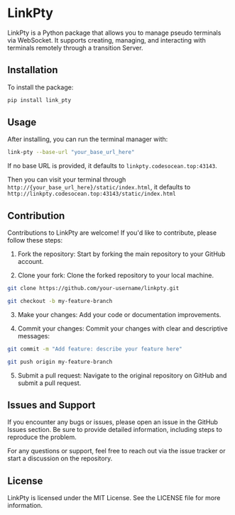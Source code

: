 # LinkPty

LinkPty is a Python package that allows you to manage pseudo terminals via WebSocket. It supports creating, managing, and interacting with terminals remotely through a transition Server.

## Installation

To install the package:

```bash
pip install link_pty
```

## Usage
After installing, you can run the terminal manager with:

```bash
link-pty --base-url "your_base_url_here"
```

If no base URL is provided, it defaults to `linkpty.codesocean.top:43143`.

Then you can visit your terminal through `http://{your_base_url_here}/static/index.html`,
it defaults to `http://linkpty.codesocean.top:43143/static/index.html`

## Contribution

Contributions to LinkPty are welcome! If you'd like to contribute, please follow these steps:

1. Fork the repository: Start by forking the main repository to your GitHub account.

2. Clone your fork: Clone the forked repository to your local machine.

```bash
git clone https://github.com/your-username/linkpty.git
```

```bash
git checkout -b my-feature-branch
```

3. Make your changes: Add your code or documentation improvements.

4. Commit your changes: Commit your changes with clear and descriptive messages:

```bash
git commit -m "Add feature: describe your feature here"
```

```bash
git push origin my-feature-branch
```

5. Submit a pull request: Navigate to the original repository on GitHub and submit a pull request.

## Issues and Support
If you encounter any bugs or issues, please open an issue in the GitHub Issues section. Be sure to provide detailed information, including steps to reproduce the problem.

For any questions or support, feel free to reach out via the issue tracker or start a discussion on the repository.

## License
LinkPty is licensed under the MIT License. See the LICENSE file for more information.